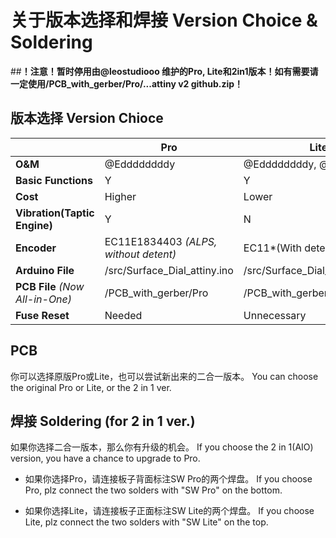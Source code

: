 # 关于版本选择和焊接 Version Choice & Soldering

##**！注意！暂时停用由@leostudiooo 维护的Pro, Lite和2in1版本！如有需要请一定使用/PCB_with_gerber/Pro/...attiny v2 github.zip！**

## 版本选择 Version Chioce

|                              | Pro                                  | Lite                              |
| ---------------------------- | ------------------------------------ | --------------------------------- |
| **O&M**                      | @Eddddddddy            | @Eddddddddy, @leostudiooo         |
| **Basic Functions**          | Y                                    | Y                                 |
| **Cost**                     | Higher                               | Lower                             |
| **Vibration(Taptic Engine)** | Y                                    | N                                 |
| **Encoder**                  | EC11E1834403 _(ALPS, without detent)_ | EC11*(With detent)*               |
| **Arduino File**             | /src/Surface_Dial_attiny.ino         | /src/Surface_Dial_attiny_Lite.ino |
| **PCB File** _(Now All-in-One)_                 | /PCB_with_gerber/Pro | /PCB_with_gerber/Lite |
| **Fuse Reset**               | Needed                               | Unnecessary                       |

## PCB

你可以选择原版Pro或Lite，也可以尝试新出来的二合一版本。
You can choose the original Pro or Lite, or the 2 in 1 ver.

## 焊接 Soldering (for 2 in 1 ver.)

如果你选择二合一版本，那么你有升级的机会。
If you choose the 2 in 1(AIO) version, you have a chance to upgrade to Pro.

- 如果你选择Pro，请连接板子背面标注SW Pro的两个焊盘。
If you choose Pro, plz connect the two solders with "SW Pro" on the bottom.

- 如果你选择Lite，请连接板子正面标注SW Lite的两个焊盘。
If you choose Lite, plz connect the two solders with "SW Lite" on the top.
